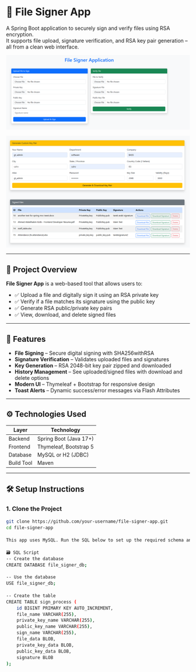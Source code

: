 # 📁 File Signer App

A Spring Boot application to securely sign and verify files using RSA encryption.  
It supports file upload, signature verification, and RSA key pair generation – all from a clean web interface.

![📄 Upload & Sign Page](images/pic1.png)

![✅ Signature Verification Result](images/pic2.png)

---

## 📄 Project Overview

**File Signer App** is a web-based tool that allows users to:

- ✅ Upload a file and digitally sign it using an RSA private key  
- ✅ Verify if a file matches its signature using the public key  
- ✅ Generate RSA public/private key pairs  
- ✅ View, download, and delete signed files  

---

## 🚀 Features

- **File Signing** – Secure digital signing with SHA256withRSA
- **Signature Verification** – Validates uploaded files and signatures
- **Key Generation** – RSA 2048-bit key pair zipped and downloaded
- **History Management** – See uploaded/signed files with download and delete options
- **Modern UI** – Thymeleaf + Bootstrap for responsive design
- **Toast Alerts** – Dynamic success/error messages via Flash Attributes

---

## ⚙️ Technologies Used

| Layer         | Technology             |
|--------------|------------------------|
| Backend       | Spring Boot (Java 17+) |
| Frontend      | Thymeleaf, Bootstrap 5 |
| Database      | MySQL or H2 (JDBC)     |
| Build Tool    | Maven                  |

---

## 🛠️ Setup Instructions

### 1. Clone the Project

```bash
git clone https://github.com/your-username/file-signer-app.git
cd file-signer-app

This app uses MySQL. Run the SQL below to set up the required schema and table.

🗃️ SQL Script
-- Create the database
CREATE DATABASE file_signer_db;

-- Use the database
USE file_signer_db;

-- Create the table
CREATE TABLE sign_process (
    id BIGINT PRIMARY KEY AUTO_INCREMENT,
    file_name VARCHAR(255),
    private_key_name VARCHAR(255),
    public_key_name VARCHAR(255),
    sign_name VARCHAR(255),
    file_data BLOB,
    private_key_data BLOB,
    public_key_data BLOB,
    signature BLOB
);

